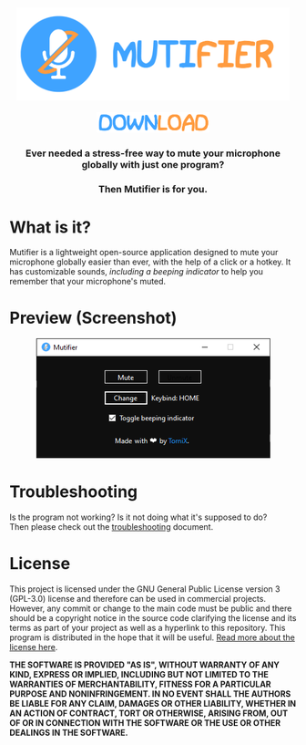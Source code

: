 <p align="center">
<img src="https://github.com/TorniX0/Mutifier/raw/main/header.png" width="480" height="163.84">
</br>
</br>
<a href="https://github.com/TorniX0/Mutifier/releases/latest" target="_blank">
<img src="https://github.com/TorniX0/Mutifier/raw/main/download.png" width="197.5" height="36.66666666666667">
</a>
</p>

<h3 align="center">Ever needed a stress-free way to mute your microphone globally with just one program?</h3>
<h3 align="center">Then Mutifier is for you.</h3>

# What is it?
Mutifier is a lightweight open-source application designed to mute your microphone globally easier than ever, with the help of a click or a hotkey. It has customizable sounds, *including a beeping indicator* to help you remember that your microphone's muted.

# Preview (Screenshot)
<p align="center">
<img src="https://github.com/TorniX0/Mutifier/raw/main/showcase.png" width="411" height="210">
</p>

# Troubleshooting
Is the program not working? Is it not doing what it's supposed to do? </br>
Then please check out the [troubleshooting](TROUBLESHOOTING.md) document.

# License
This project is licensed under the GNU General Public License version 3 (GPL-3.0) license and therefore can be used in commercial projects. However, any commit or change to the main code must be public and there should be a copyright notice in the source code clarifying the license and its terms as part of your project as well as a hyperlink to this repository. This program is distributed in the hope that it will be useful. [Read more about the license here](LICENSE.md).

**THE SOFTWARE IS PROVIDED "AS IS", WITHOUT WARRANTY OF ANY KIND, EXPRESS OR IMPLIED, INCLUDING BUT NOT LIMITED TO THE WARRANTIES OF MERCHANTABILITY, FITNESS FOR A PARTICULAR PURPOSE AND NONINFRINGEMENT. IN NO EVENT SHALL THE AUTHORS BE LIABLE FOR ANY CLAIM, DAMAGES OR OTHER LIABILITY, WHETHER IN AN ACTION OF CONTRACT, TORT OR OTHERWISE, ARISING FROM, OUT OF OR IN CONNECTION WITH THE SOFTWARE OR THE USE OR OTHER DEALINGS IN THE SOFTWARE.**
